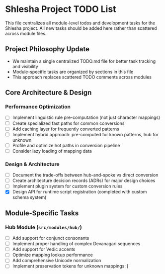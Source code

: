 # Shlesha Project TODO List

This file centralizes all module-level todos and development tasks for the Shlesha project.
All new tasks should be added here rather than scattered across module files.

## Project Philosophy Update
- We maintain a single centralized TODO.md file for better task tracking and visibility
- Module-specific tasks are organized by sections in this file
- This approach replaces scattered TODO comments across modules

## Core Architecture & Design

### Performance Optimization
- [ ] Implement linguistic rule pre-computation (not just character mappings)
- [ ] Create specialized fast paths for common conversions
- [ ] Add caching layer for frequently converted patterns
- [ ] Implement hybrid approach: pre-computed for known patterns, hub for unknown
- [ ] Profile and optimize hot paths in conversion pipeline
- [ ] Consider lazy loading of mapping data

### Design & Architecture
- [ ] Document the trade-offs between hub-and-spoke vs direct conversion
- [ ] Create architecture decision records (ADRs) for major design choices
- [ ] Implement plugin system for custom conversion rules
- [x] Design API for runtime script registration (completed with custom schema system)

## Module-Specific Tasks

### Hub Module (`src/modules/hub/`)
- [ ] Add support for conjunct consonants
- [ ] Implement proper handling of complex Devanagari sequences
- [ ] Add support for Vedic accents
- [ ] Optimize mapping lookup performance
- [ ] Add comprehensive Unicode normalization
- [ ] Implement preservation tokens for unknown mappings: [<script>:<token>:<unicode_point>]

### Script Converter Module (`src/modules/script_converter/`)
- [ ] Handle ambiguous mappings with superscripted numerals when:
    - One character in source script maps to multiple characters in destination script
    - Multiple characters in source script map to one character in destination script
    - Example: Tamil ப could map to ப² (pha), ப³ (ba), or ப⁴ (bha) to disambiguate
    - This would help preserve information in bidirectional conversions
- [ ] Add support for Grantha script used for Sanskrit in Tamil Nadu
- [ ] Add support for Sinhala script
- [ ] Add support for Tibetan script
- [ ] Add support for Thai/Lao scripts (for Sanskrit/Pali texts)
- [ ] Implement contextual conversion rules for better accuracy
- [ ] Add script-specific validation rules
- [ ] Implement script detection for automatic source script identification

### Registry Module (`src/modules/registry/`)
- [x] Implement YAML schema file loading
- [x] Add schema validation
- [x] Implement dynamic schema registration (load from directory)
- [ ] Add schema versioning support (handle multiple versions)
- [x] Implement basic schema caching (HashMap cache)

### Mapping Data Module (`src/modules/mapping_data/`)
- [ ] Implement actual mapping lookup (currently returns empty mappings)
- [ ] Implement mapping validation logic
- [ ] Implement mapping composition for multi-step conversions
- [ ] Add support for loading mappings from external files
- [ ] Implement mapping data versioning

### Processor Optimizations (`src/modules/script_converter/processors.rs`)
- [ ] Re-enable Roman script processor optimizations after fixing logic
- [ ] Implement proper Indic-specific logic for vowel marks
- [ ] Add specialized processors for common patterns
- [ ] Implement streaming processors for large texts

## Features & Functionality

### New Script Support
- [ ] Grantha script (for Sanskrit in Tamil Nadu)
- [ ] Sinhala script
- [ ] Tibetan script
- [ ] Thai script (for Sanskrit/Pali)
- [ ] Lao script (for Sanskrit/Pali)
- [ ] Myanmar/Burmese script
- [ ] Javanese script
- [ ] Balinese script

### Language Bindings & APIs
- [ ] Improve Python API with more Pythonic interfaces
- [ ] Create npm package for JavaScript/TypeScript
- [ ] Add C API for embedding in other applications
- [ ] Create Ruby gem
- [ ] Add Go bindings
- [ ] Implement gRPC service for network access

### Developer Experience
- [ ] Create comprehensive documentation site
- [ ] Add interactive web demo using WASM
- [ ] Create tutorial series for common use cases
- [ ] Add more code examples in multiple languages
- [ ] Create VS Code extension for live transliteration
- [ ] Build online playground for testing conversions

## Testing & Quality

### Test Coverage
- [ ] Add property-based testing for all script pairs
- [ ] Create comprehensive Unicode test suite
- [ ] Add fuzzing tests for robustness
- [ ] Implement performance regression tests
- [ ] Add memory usage benchmarks
- [ ] Create validation suite against reference implementations

### Benchmarking
- [ ] Create standardized benchmark suite
- [ ] Compare against all major transliteration libraries
- [ ] Add benchmarks for streaming/chunked processing
- [ ] Profile memory allocation patterns
- [ ] Add benchmarks for parallel processing

## Documentation

### User Documentation
- [ ] Write getting started guide
- [ ] Create script-specific documentation
- [ ] Document all supported Unicode ranges
- [ ] Add troubleshooting guide
- [ ] Create FAQ section

### Technical Documentation
- [ ] Document internal architecture
- [ ] Create contributor guide
- [ ] Document performance characteristics
- [ ] Add API reference documentation
- [ ] Create decision log for design choices

## Infrastructure & Tooling

### Build System
- [ ] Optimize build times
- [ ] Add cross-compilation support
- [ ] Create Docker images
- [ ] Set up automated benchmarking
- [ ] Add size optimization for WASM builds

### CI/CD
- [ ] Set up comprehensive GitHub Actions
- [ ] Add automated performance testing
- [ ] Implement security scanning
- [ ] Add dependency update automation
- [ ] Create release automation

## Future Considerations

### Advanced Features
- [ ] Machine learning-based script detection
- [ ] Context-aware transliteration
- [ ] Support for historical scripts
- [ ] Implement reversible transliteration with metadata
- [ ] Add support for mixed-script documents

### Research & Development
- [ ] Investigate GPU acceleration for batch processing
- [ ] Research optimal data structures for mapping storage
- [ ] Explore SIMD optimizations
- [ ] Study linguistic patterns for better conversion rules
- [ ] Investigate WebAssembly SIMD support

---

## Completed Tasks

### Custom Schema System (Runtime Extensibility)
- [x] Implement SchemaBasedConverter for runtime-loaded scripts
- [x] Connect Schema Registry to Script Converter Registry
- [x] Add fallback logic: hardcoded converters → schema-based converter
- [x] Update routing logic to check schema registry for custom scripts
- [x] Fix script detection to include loaded schemas
- [x] Create example custom schema files and test cases
- [x] Document custom schema functionality comprehensively
- [x] Enable runtime script registration without recompilation

### Registry Module
- [x] Implement YAML schema file loading
- [x] Add schema validation
- [x] Implement dynamic schema registration (load from directory)
- [x] Implement basic schema caching (HashMap cache)

### Core Architecture
- [x] Implement hub-and-spoke architecture
- [x] Add support for 15 scripts (8 Indic + 7 Roman)
- [x] Implement bidirectional conversion for all script pairs
- [x] Add compile-time pre-computation with feature flags
- [x] Create multi-language bindings (Rust, Python, WASM, CLI)

---

## Notes

- Tasks are roughly ordered by priority within each section
- Performance optimization remains important for competitive benchmarks
- New script support should focus on commonly requested scripts first
- All tasks should maintain the project's focus on correctness and extensibility